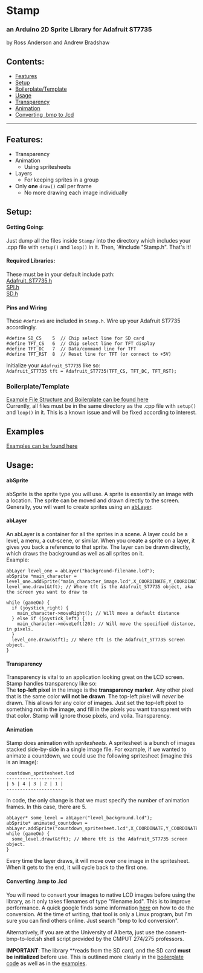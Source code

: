 # Stamp
### an Arduino 2D Sprite Library for Adafruit ST7735
by Ross Anderson and Andrew Bradshaw


## Contents:
* [Features](#Features)
* [Setup](#Setup)
* [Boilerplate/Template](#BoilerplateTemplate)
* [Usage](#Usage)  
* [Transparency](#Transparency)
* [Animation](#Animation)
* [Converting .bmp to .lcd](#Converting-bmp-to-lcd)

- - -

## Features:
* Transparency
* Animation
  * Using spritesheets
* Layers
  * For keeping sprites in a group
* Only **one** `draw()` call per frame
  * No more drawing each image individually


## Setup:
#### Getting Going:
Just dump all the files inside `Stamp/` into the directory which includes your .cpp file with `setup()` and `loop()` in it. Then, `#include "Stamp.h". That's it!

#### Required Libraries:
These must be in your default include path:  
[Adafruit_ST7735.h](https://github.com/adafruit/Adafruit-ST7735-Library)  
[SPI.h](http://arduino.cc/en/Reference/SPI)  
[SD.h](http://arduino.cc/en/Reference/SD)

#### Pins and Wiring
These `#define`s are included in `Stamp.h`. Wire up your Adafruit ST7735 accordingly.
```
#define SD_CS    5  // Chip select line for SD card
#define TFT_CS   6  // Chip select line for TFT display
#define TFT_DC   7  // Data/command line for TFT
#define TFT_RST  8  // Reset line for TFT (or connect to +5V)
```
Initialize your `Adafruit_ST7735` like so:  
`Adafruit_ST7735 tft = Adafruit_ST7735(TFT_CS, TFT_DC, TFT_RST);`

### Boilerplate/Template
[Example File Structure and Boilerplate can be found here](https://github.com/RossHamish/STAMP--Boilerplate)  
Currently, all files must be in the same directory as the .cpp file with `setup()` and `loop()` in it. This is a known issue and will be fixed according to interest.

## Examples
[Examples can be found here](https://github.com/RossHamish/STAMP/examples)

## Usage:

#### abSprite
abSprite is the sprite type you will use. A sprite is essentially an image with a location. The sprite can be moved and drawn directly to the screen. Generally, you will want to create sprites using an [abLayer](#abLayer).  

#### abLayer
An abLayer is a container for all the sprites in a scene. A layer could be a level, a menu, a cut-scene, or similar. When you create a sprite on a layer, it gives you back a reference to that sprite. The layer can be drawn directly, which draws the background as well as all sprites on it.  
Example:
```
abLayer level_one = abLayer("background-filename.lcd");
abSprite *main_character = level_one.addSprite("main_character_image.lcd",X_COORDINATE,Y_COORDINATE);
level_one.draw(&tft); // Where tft is the Adafruit_ST7735 object, aka the screen you want to draw to

while (gameOn) {
  if (joystick_right) {
    main_character->moveRight(); // Will move a default distance
  } else if (joystick_left) {
    main_character->moveLeft(20); // Will move the specified distance, in pixels.
  }
  level_one.draw(&tft); // Where tft is the Adafruit_ST7735 screen object.
}
```

#### Transparency
Transparency is vital to an application looking great on the LCD screen. Stamp handles transparency like so:  
The **top-left pixel** in the image is the **transparency marker**. Any other pixel that is the same color **will not be drawn**. The top-left pixel will *never* be drawn. This allows for any color of images. Just set the top-left pixel to something not in the image, and fill in the pixels you want transparent with that color. Stamp will ignore those pixels, and voila. Transparency.

#### Animation
Stamp does animation with *spritesheets*. A spritesheet is a bunch of images stacked side-by-side in a single image file. For example, if we wanted to animate a countdown, we could use the following spritesheet (imagine this is an image):  
```
countdown_spritesheet.lcd
---------------------
| 5 | 4 | 3 | 2 | 1 |
---------------------
```
In code, the only change is that we must specify the number of animation frames. In this case, there are 5.  
```
abLayer* some_level = abLayer("level_background.lcd");
abSprite* animated_countdown = abLayer.addSprite("countdown_spritesheet.lcd",X_COORDINATE,Y_COORDINATE,5);
while (gameOn) {
  some_level.draw(&tft); // Where tft is the Adafruit_ST7735 screen object.
}
```
Every time the layer draws, it will move over one image in the spritesheet. When it gets to the end, it will cycle back to the first one.

#### Converting .bmp to .lcd
You will need to convert your images to native LCD images before using the library, as it only takes filenames of type "filename.lcd". This is to improve performance. A quick google finds some information [here](http://arduinoexplained.blogspot.ca/2012/05/image-slideshow-with-arduino.html) on how to do the conversion. At the time of writing, that tool is only a Linux program, but I'm sure you can find others online. Just search "bmp to lcd conversion".

Alternatively, if you are at the University of Alberta, just use the convert-bmp-to-lcd.sh shell script provided by the CMPUT 274/275 professors.

**IMPORTANT**: The library **reads from the SD card, and the SD card **must be initialized** before use. This is outlined more clearly in the [boilerplate code](https://github.com/RossHamish/Stamp--Boilerplate) as well as in the [examples](https://github.com/RossHamish/Stamp/examples). 
